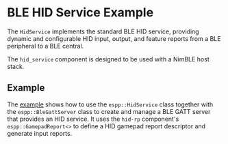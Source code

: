 # BLE HID Service Example

The `HidService` implements the standard BLE HID service, providing dynamic and
configurable HID input, output, and feature reports from a BLE peripheral to a
BLE central.

The `hid_service` component is designed to be used with a NimBLE host stack.

## Example

The [example](./example) shows how to use the `espp::HidService` class together
with the `espp::BleGattServer` class to create and manage a BLE GATT server that
provides an HID service. It uses the `hid-rp` component's
`espp::GamepadReport<>` to define a HID gamepad report descriptor and generate
input reports.
